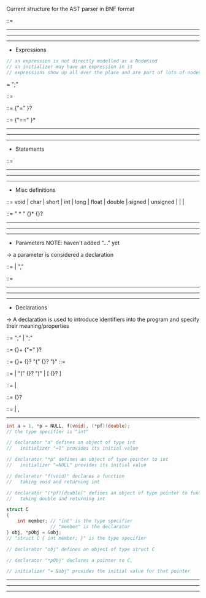 
Current structure for the AST parser in BNF format

<program> ::= <function>

---
---
---
- Expressions
```c
// an expression is not directly modelled as a NodeKind
// an initializer may have an expression in it
// expressions show up all over the place and are part of lots of nodes
```
<expression-statement> = <expression> ";"

<expression> ::= <assignment> 

<assignment> ::= <equality> {"=" <assignment>}?

<equality> ::= <relational> {"==" <relational>}*

<relational>


---
---
---
- Statements

<statement> ::= <expression-statement>



---
---
---
- Misc definitions

<type-specifier> ::= void
                   | char
                   | short
                   | int
                   | long
                   | float
                   | double
                   | signed
                   | unsigned
                   | <struct-or-union-specifier>
                   | <enum-specifier>
                   | <typedef-name>

<pointer> ::= " * " {<type-qualifier>}* {<pointer>}?

---
---
---
- Parameters 
NOTE: haven't added "..." yet

-> a parameter is considered a declaration

<parameter-list> ::= <parameter>
                   | <parameter-list> "," <parameter> 

<parameter> ::= <type-specifier> <identifier> 

---
---
---
- Declarations

-> A declaration is used to introduce identifiers into the program and specify their meaning/properties

<declaration> ::= <variable-declaration> ";"
                | <function-declaration> ";"

<variable-declaration> ::= {<declaration-specifier>}+ <declarator-list> {"=" <initializer>}?

<function-declaration> ::= {<declaration-specifier>}+ {<pointer>}? <identifier> "(" {<parameter-list>}? ")"
<function-definition> ::= <function-declaration> <compound-statement>


<declarator> ::= <identifier>
               | <declarator> "(" {<parameter-list>}? ")"
               | <declarator> \[ {<constant-expression>}? \]

<declaration-specifier> ::= <type-qualifier> 
                          | <type-specifier>

<ptr-and-declarator> ::= {<pointer>}? <declarator> 

<declarator-list> ::= <ptr-and-declarator>
                    | <ptr-and-declarator>, <declarator-list>


---
```c
int a = 1, *p = NULL, f(void), (*pf)(double);
// the type specifier is "int"

// declarator "a" defines an object of type int
//   initializer "=1" provides its initial value

// declarator "*p" defines an object of type pointer to int
//   initializer "=NULL" provides its initial value

// declarator "f(void)" declares a function
//   taking void and returning int

// declarator "(*pf)(double)" defines an object of type pointer to function 
//   taking double and returning int

struct C
{
    int member; // "int" is the type specifier
                // "member" is the declarator
} obj, *pObj = &obj;
// "struct C { int member; }" is the type specifier

// declarator "obj" defines an object of type struct C

// declarator "*pObj" declares a pointer to C,

// initializer "= &obj" provides the initial value for that pointer
```
---
---
---

